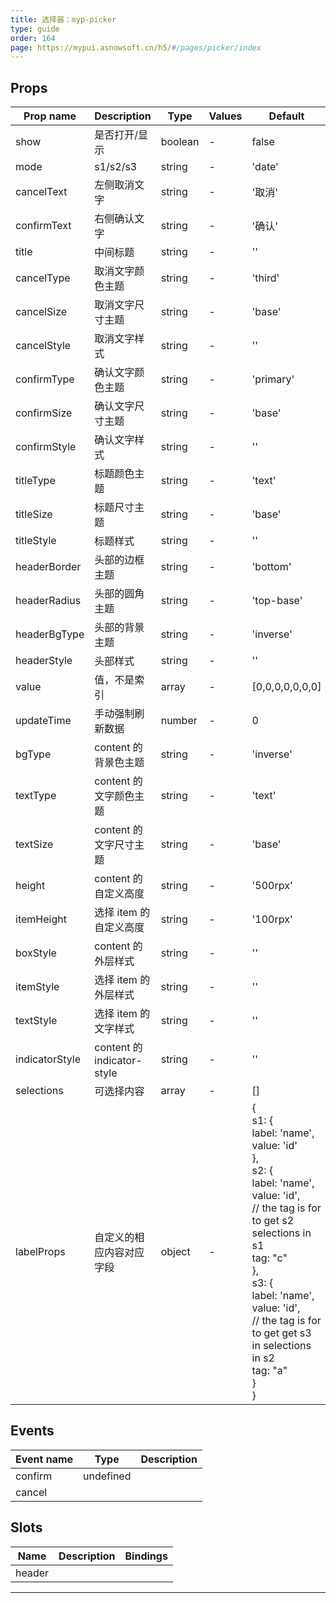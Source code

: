 ```yaml
---
title: 选择器：myp-picker
type: guide
order: 164
page: https://mypui.asnowsoft.cn/h5/#/pages/picker/index
---
```


## Props

| Prop name      | Description                | Type    | Values | Default                                                                                                                                                                                                                                                                                                |
| -------------- | -------------------------- | ------- | ------ | ------------------------------------------------------------------------------------------------------------------------------------------------------------------------------------------------------------------------------------------------------------------------------------------------------ |
| show           | 是否打开/显示              | boolean | -      | false                                                                                                                                                                                                                                                                                                  |
| mode           | s1/s2/s3                   | string  | -      | 'date'                                                                                                                                                                                                                                                                                                 |
| cancelText     | 左侧取消文字               | string  | -      | '取消'                                                                                                                                                                                                                                                                                                 |
| confirmText    | 右侧确认文字               | string  | -      | '确认'                                                                                                                                                                                                                                                                                                 |
| title          | 中间标题                   | string  | -      | ''                                                                                                                                                                                                                                                                                                     |
| cancelType     | 取消文字颜色主题           | string  | -      | 'third'                                                                                                                                                                                                                                                                                                |
| cancelSize     | 取消文字尺寸主题           | string  | -      | 'base'                                                                                                                                                                                                                                                                                                 |
| cancelStyle    | 取消文字样式               | string  | -      | ''                                                                                                                                                                                                                                                                                                     |
| confirmType    | 确认文字颜色主题           | string  | -      | 'primary'                                                                                                                                                                                                                                                                                              |
| confirmSize    | 确认文字尺寸主题           | string  | -      | 'base'                                                                                                                                                                                                                                                                                                 |
| confirmStyle   | 确认文字样式               | string  | -      | ''                                                                                                                                                                                                                                                                                                     |
| titleType      | 标题颜色主题               | string  | -      | 'text'                                                                                                                                                                                                                                                                                                 |
| titleSize      | 标题尺寸主题               | string  | -      | 'base'                                                                                                                                                                                                                                                                                                 |
| titleStyle     | 标题样式                   | string  | -      | ''                                                                                                                                                                                                                                                                                                     |
| headerBorder   | 头部的边框主题             | string  | -      | 'bottom'                                                                                                                                                                                                                                                                                               |
| headerRadius   | 头部的圆角主题             | string  | -      | 'top-base'                                                                                                                                                                                                                                                                                             |
| headerBgType   | 头部的背景主题             | string  | -      | 'inverse'                                                                                                                                                                                                                                                                                              |
| headerStyle    | 头部样式                   | string  | -      | ''                                                                                                                                                                                                                                                                                                     |
| value          | 值，不是索引               | array   | -      | [0,0,0,0,0,0,0]                                                                                                                                                                                                                                                                                        |
| updateTime     | 手动强制刷新数据           | number  | -      | 0                                                                                                                                                                                                                                                                                                      |
| bgType         | content 的背景色主题       | string  | -      | 'inverse'                                                                                                                                                                                                                                                                                              |
| textType       | content 的文字颜色主题     | string  | -      | 'text'                                                                                                                                                                                                                                                                                                 |
| textSize       | content 的文字尺寸主题     | string  | -      | 'base'                                                                                                                                                                                                                                                                                                 |
| height         | content 的自定义高度       | string  | -      | '500rpx'                                                                                                                                                                                                                                                                                               |
| itemHeight     | 选择 item 的自定义高度     | string  | -      | '100rpx'                                                                                                                                                                                                                                                                                               |
| boxStyle       | content 的外层样式         | string  | -      | ''                                                                                                                                                                                                                                                                                                     |
| itemStyle      | 选择 item 的外层样式       | string  | -      | ''                                                                                                                                                                                                                                                                                                     |
| textStyle      | 选择 item 的文字样式       | string  | -      | ''                                                                                                                                                                                                                                                                                                     |
| indicatorStyle | content 的 indicator-style | string  | -      | ''                                                                                                                                                                                                                                                                                                     |
| selections     | 可选择内容                 | array   | -      | []                                                                                                                                                                                                                                                                                                     |
| labelProps     | 自定义的相应内容对应字段   | object  | -      | {<br> s1: {<br> label: 'name',<br> value: 'id'<br> },<br> s2: {<br> label: 'name',<br> value: 'id',<br> // the tag is for to get s2 selections in s1<br> tag: "c"<br> },<br> s3: {<br> label: 'name',<br> value: 'id',<br> // the tag is for to get get s3 in selections in s2<br> tag: "a"<br> }<br>} |

## Events

| Event name | Type      | Description |
| ---------- | --------- | ----------- |
| confirm    | undefined |
| cancel     |           |

## Slots

| Name   | Description | Bindings |
| ------ | ----------- | -------- |
| header |             |          |

---
